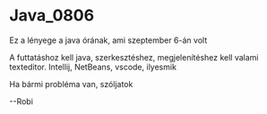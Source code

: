# Java_0806
Ez a lényege a java órának, ami szeptember 6-án volt


A futtatáshoz kell java, szerkesztéshez, megjelenítéshez kell valami texteditor. Intellij, NetBeans, vscode, ilyesmik

Ha bármi probléma van, szóljatok

--Robi
